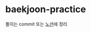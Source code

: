 # baekjoon-practice
풀이는 commit 또는 [노션](https://www.notion.so/8de334feeb5b42709adc77aeb68a3215?pvs=4)에 정리
